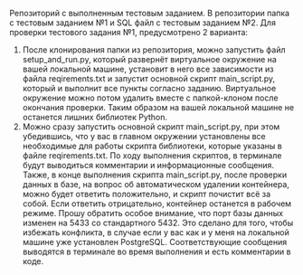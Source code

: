 Репозиторий с выполненным тестовым заданием. 
В репозитории папка с тестовым заданием №1 и SQL файл с тестовым заданием №2. 
Для проверки тестового задания №1, предусмотрено 2 варианта: 
1.	После клонирования папки из репозитория, можно запустить файл setup_and_run.py, который развернёт виртуальное окружение на вашей локальной машине, установит в него все зависимости из файла reqirements.txt и запустит основной скрипт main_script.py, который и выполнит все пункты согласно заданию. Виртуальное окружение можно потом удалить вместе с папкой-клоном после окончания проверки. Таким образом на вашей локальной машине не останется лишних библиотек Python.
2.	Можно сразу запустить основной скрипт main_script.py, при этом убедившись, что у вас в главном окружении установлены все необходимые для работы скрипта библиотеки, которые указаны в файле reqirements.txt.
По ходу выполнения скриптов, в терминале будут выводиться комментарии и информационные сообщения. Также, в конце выполнения скрипта main_script.py, после проверки данных в базе, на вопрос об автоматическом удалении контейнера, можно будет ответить положительно, и скрипт почистит всё за собой. Если ответить отрицательно, контейнер останется в рабочем режиме.
Прошу обратить особое внимание, что порт базы данных изменен на 5433 со стандартного 5432. Это сделано для того, чтобы избежать конфликта, в случае если у вас как и у меня на локальной машине уже установлен PostgreSQL. Соответствующие сообщения выводятся в терминале во время выполнения и есть комментарии в коде.

